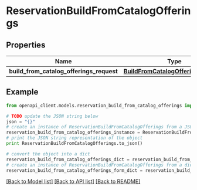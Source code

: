 # ReservationBuildFromCatalogOfferings


## Properties
Name | Type | Description | Notes
------------ | ------------- | ------------- | -------------
**build_from_catalog_offerings_request** | [**BuildFromCatalogOfferingsRequest**](BuildFromCatalogOfferingsRequest.md) |  | 

## Example

```python
from openapi_client.models.reservation_build_from_catalog_offerings import ReservationBuildFromCatalogOfferings

# TODO update the JSON string below
json = "{}"
# create an instance of ReservationBuildFromCatalogOfferings from a JSON string
reservation_build_from_catalog_offerings_instance = ReservationBuildFromCatalogOfferings.from_json(json)
# print the JSON string representation of the object
print ReservationBuildFromCatalogOfferings.to_json()

# convert the object into a dict
reservation_build_from_catalog_offerings_dict = reservation_build_from_catalog_offerings_instance.to_dict()
# create an instance of ReservationBuildFromCatalogOfferings from a dict
reservation_build_from_catalog_offerings_form_dict = reservation_build_from_catalog_offerings.from_dict(reservation_build_from_catalog_offerings_dict)
```
[[Back to Model list]](../README.md#documentation-for-models) [[Back to API list]](../README.md#documentation-for-api-endpoints) [[Back to README]](../README.md)


